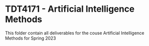 # TDT4171 - Artificial Intelligence Methods

This folder contain all deliverables for the couse Artificial Intelligence Methods for Spring 2023
